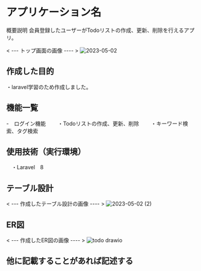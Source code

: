 # アプリケーション名
概要説明
会員登録したユーザーがTodoリストの作成、更新、削除を行えるアプリ。

< --- トップ画面の画像 ---- >
![2023-05-02](https://user-images.githubusercontent.com/121168107/235599261-2a27e7ab-fe1d-4810-a299-da5b3ef1b268.png)
## 作成した目的
・laravel学習のため作成しました。

## 機能一覧
-　ログイン機能
　　・Todoリストの作成、更新、削除
　　・キーワード検索、タグ検索
## 使用技術（実行環境）
　・Laravel　8

## テーブル設計
< --- 作成したテーブル設計の画像 ---- >
![2023-05-02 (2)](https://user-images.githubusercontent.com/121168107/235599613-9dac07f8-6451-4521-a0dd-ff62b93a1e0d.png)
## ER図
< --- 作成したER図の画像 ---- >
![todo drawio](https://user-images.githubusercontent.com/121168107/235599716-e0d4353e-edd9-4701-ac13-8b62201e84ba.png)

## 他に記載することがあれば記述する
